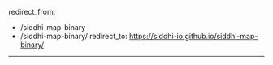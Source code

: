 redirect_from:
  - /siddhi-map-binary
  - /siddhi-map-binary/
redirect_to: https://siddhi-io.github.io/siddhi-map-binary/
---
